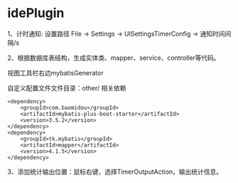 # idePlugin

1、计时通知: 设置路径 File -> Settings -> UISettingsTimerConfig -> 通知时间间隔/s 

2、根据数据库表结构，生成实体类、mapper、service、controller等代码。

视图工具栏右边mybatisGenerator 

自定义配置文件文件目录：other/ 相关依赖 

```pom
<dependency>   
	<groupId>com.baomidou</groupId>   
	<artifactId>mybatis-plus-boot-starter</artifactId>  
 	<version>3.5.2</version>
</dependency>
<dependency>   
	<groupId>tk.mybatis</groupId>
 	<artifactId>mapper</artifactId>  
 	<version>4.1.5</version> 
</dependency> 
```

3、添加统计输出位置：鼠标右键，选择TimerOutputAction，输出统计信息。